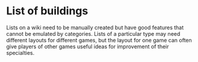 # List of buildings

Lists on a wiki need to be manually created but have good features that cannot be emulated by categories. Lists of a particular type may need different layouts for different games, but the layout for one game can often give players of other games useful ideas for improvement of their specialties.